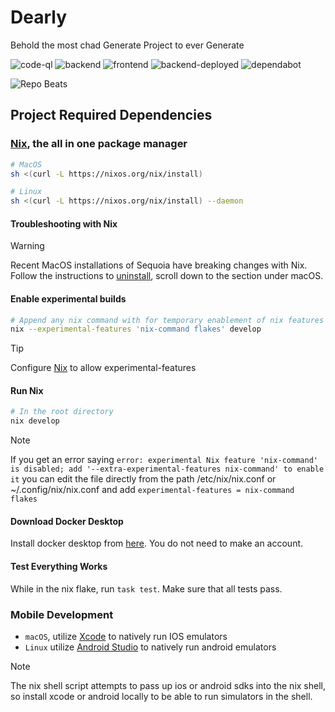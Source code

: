 # Dearly

Behold the most chad Generate Project to ever Generate

![code-ql](https://github.com/GenerateNU/dearly/actions/workflows/codeql.yml/badge.svg)
![backend](https://github.com/GenerateNU/dearly/actions/workflows/backend.yml/badge.svg)
![frontend](https://github.com/GenerateNU/dearly/actions/workflows/frontend.yml/badge.svg)
![backend-deployed](https://github.com/GenerateNU/dearly/actions/workflows/be-deploy.yml/badge.svg)
![dependabot](https://img.shields.io/badge/dependencies-monitored-brightgreen)

![Repo Beats](https://repobeats.axiom.co/api/embed/3e93568ac88a6144752bbc72a8964e63e2f470b7.svg "Repobeats analytics image")

## Project Required Dependencies

### [Nix](https://nixos.org), the all in one package manager

```bash
# MacOS
sh <(curl -L https://nixos.org/nix/install)

# Linux
sh <(curl -L https://nixos.org/nix/install) --daemon
```

#### Troubleshooting with Nix

> [!WARNING]
> Recent MacOS installations of Sequoia have breaking changes with Nix.
> Follow the instructions to [uninstall](https://nix.dev/manual/nix/2.18/installation/uninstall),
> scroll down to the section under macOS.

#### Enable experimental builds

```bash
# Append any nix command with for temporary enablement of nix features
nix --experimental-features 'nix-command flakes' develop
```

> [!TIP]
> Configure [Nix](https://wiki.nixos.org/wiki/Flakes) to allow experimental-features

#### Run Nix

```bash
# In the root directory
nix develop
```

> [!NOTE]
> If you get an error saying ```error: experimental Nix feature 'nix-command' is disabled; add '--extra-experimental-features nix-command' to enable it``` you can edit the file directly from the path /etc/nix/nix.conf or ~/.config/nix/nix.conf and add ```experimental-features = nix-command flakes```

#### Download Docker Desktop

Install docker desktop from [here](https://www.docker.com/products/docker-desktop/). You do not need to make an account.

#### Test Everything Works

While in the nix flake, run ```task test```. Make sure that all tests pass.

### Mobile Development

- `macOS`, utilize [Xcode](https://developer.apple.com/xcode/) to natively run IOS emulators
- `Linux` utilize [Android Studio](https://developer.android.com) to natively run android emulators

> [!NOTE]
> The nix shell script attempts to pass up ios or android sdks into the nix shell, so install xcode or android locally to be able to
> run simulators in the shell.
